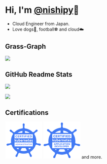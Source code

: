 # Hi, I'm [@nishipy](https://twitter.com/iamnishipy)🐶

* Cloud Engineer from Japan.
* Love dogs🐶, football⚽️ and cloud☁️

## Grass-Graph

[![](https://grass-graph.moshimo.works/images/nishipy.png)](https://grass-graph.moshimo.works/)

## GitHub Readme Stats

[![](https://github-readme-stats.vercel.app/api?username=nishipy)](https://github.com/anuraghazra/github-readme-stats)

[![](https://github-readme-stats.vercel.app/api/top-langs/?username=nishipy&layout=default)](https://github.com/anuraghazra/github-readme-stats)

## Certifications

![](https://github.com/nishipy/nishipy/blob/master/badges/cka-certified-kubernetes-administrator.png) ![](https://github.com/nishipy/nishipy/blob/master/badges/cka-certified-kubernetes-application-developer.png) and more.
